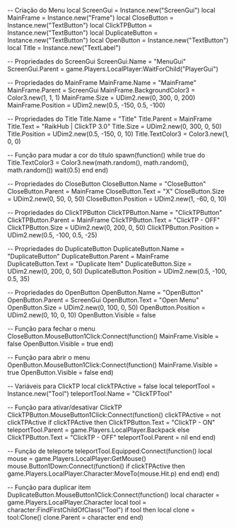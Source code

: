 -- Criação do Menu
local ScreenGui = Instance.new("ScreenGui")
local MainFrame = Instance.new("Frame")
local CloseButton = Instance.new("TextButton")
local ClickTPButton = Instance.new("TextButton")
local DuplicateButton = Instance.new("TextButton")
local OpenButton = Instance.new("TextButton")
local Title = Instance.new("TextLabel")

-- Propriedades do ScreenGui
ScreenGui.Name = "MenuGui"
ScreenGui.Parent = game.Players.LocalPlayer:WaitForChild("PlayerGui")

-- Propriedades do MainFrame
MainFrame.Name = "MainFrame"
MainFrame.Parent = ScreenGui
MainFrame.BackgroundColor3 = Color3.new(1, 1, 1)
MainFrame.Size = UDim2.new(0, 300, 0, 200)
MainFrame.Position = UDim2.new(0.5, -150, 0.5, -100)

-- Propriedades do Title
Title.Name = "Title"
Title.Parent = MainFrame
Title.Text = "RaikHub | ClickTP 3.0"
Title.Size = UDim2.new(0, 300, 0, 50)
Title.Position = UDim2.new(0.5, -150, 0, 10)
Title.TextColor3 = Color3.new(1, 0, 0)

-- Função para mudar a cor do título
spawn(function()
    while true do
        Title.TextColor3 = Color3.new(math.random(), math.random(), math.random())
        wait(0.5)
    end
end)

-- Propriedades do CloseButton
CloseButton.Name = "CloseButton"
CloseButton.Parent = MainFrame
CloseButton.Text = "X"
CloseButton.Size = UDim2.new(0, 50, 0, 50)
CloseButton.Position = UDim2.new(1, -60, 0, 10)

-- Propriedades do ClickTPButton
ClickTPButton.Name = "ClickTPButton"
ClickTPButton.Parent = MainFrame
ClickTPButton.Text = "ClickTP - OFF"
ClickTPButton.Size = UDim2.new(0, 200, 0, 50)
ClickTPButton.Position = UDim2.new(0.5, -100, 0.5, -25)

-- Propriedades do DuplicateButton
DuplicateButton.Name = "DuplicateButton"
DuplicateButton.Parent = MainFrame
DuplicateButton.Text = "Duplicate Item"
DuplicateButton.Size = UDim2.new(0, 200, 0, 50)
DuplicateButton.Position = UDim2.new(0.5, -100, 0.5, 35)

-- Propriedades do OpenButton
OpenButton.Name = "OpenButton"
OpenButton.Parent = ScreenGui
OpenButton.Text = "Open Menu"
OpenButton.Size = UDim2.new(0, 100, 0, 50)
OpenButton.Position = UDim2.new(0, 10, 0, 10)
OpenButton.Visible = false

-- Função para fechar o menu
CloseButton.MouseButton1Click:Connect(function()
    MainFrame.Visible = false
    OpenButton.Visible = true
end)

-- Função para abrir o menu
OpenButton.MouseButton1Click:Connect(function()
    MainFrame.Visible = true
    OpenButton.Visible = false
end)

-- Variáveis para ClickTP
local clickTPActive = false
local teleportTool = Instance.new("Tool")
teleportTool.Name = "ClickTPTool"

-- Função para ativar/desativar ClickTP
ClickTPButton.MouseButton1Click:Connect(function()
    clickTPActive = not clickTPActive
    if clickTPActive then
        ClickTPButton.Text = "ClickTP - ON"
        teleportTool.Parent = game.Players.LocalPlayer.Backpack
    else
        ClickTPButton.Text = "ClickTP - OFF"
        teleportTool.Parent = nil
    end
end)

-- Função de teleporte
teleportTool.Equipped:Connect(function()
    local mouse = game.Players.LocalPlayer:GetMouse()
    mouse.Button1Down:Connect(function()
        if clickTPActive then
            game.Players.LocalPlayer.Character:MoveTo(mouse.Hit.p)
        end
    end)
end)

-- Função para duplicar item
DuplicateButton.MouseButton1Click:Connect(function()
    local character = game.Players.LocalPlayer.Character
    local tool = character:FindFirstChildOfClass("Tool")
    if tool then
        local clone = tool:Clone()
        clone.Parent = character
    end
end)
